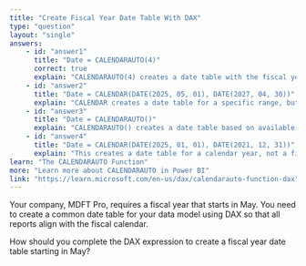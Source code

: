 ```yaml
---
title: "Create Fiscal Year Date Table With DAX"
type: "question"
layout: "single"
answers:
    - id: "answer1"
      title: "Date = CALENDARAUTO(4)"
      correct: true
      explain: "CALENDARAUTO(4) creates a date table with the fiscal year starting in May and ending in April."
    - id: "answer2"
      title: "Date = CALENDAR(DATE(2025, 05, 01), DATE(2027, 04, 30))"
      explain: "CALENDAR creates a date table for a specific range, but does not define May as the first month of the fiscal year."
    - id: "answer3"
      title: "Date = CALENDARAUTO()"
      explain: "CALENDARAUTO() creates a date table based on available dates, but does not set a custom fiscal year."
    - id: "answer4"
      title: "Date = CALENDAR(DATE(2025, 01, 01), DATE(2021, 12, 31))"
      explain: "This creates a date table for a calendar year, not a fiscal year starting in May."
learn: "The CALENDARAUTO Function"
more: "Learn more about CALENDARAUTO in Power BI"
link: "https://learn.microsoft.com/en-us/dax/calendarauto-function-dax"
---
```

Your company, MDFT Pro, requires a fiscal year that starts in May. You need to create a common date table for your data model using DAX so that all reports align with the fiscal calendar.

How should you complete the DAX expression to create a fiscal year date table starting in May?
